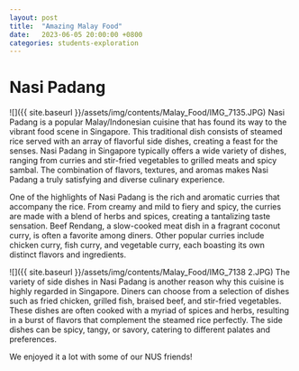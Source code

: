 ```yaml
---
layout: post
title:  "Amazing Malay Food"
date:   2023-06-05 20:00:00 +0800
categories: students-exploration
---
```


# Nasi Padang

![]({{ site.baseurl }}/assets/img/contents/Malay_Food/IMG_7135.JPG)
Nasi Padang is a popular Malay/Indonesian cuisine that has found its way to the vibrant food scene in Singapore. This traditional dish consists of steamed rice served with an array of flavorful side dishes, creating a feast for the senses. Nasi Padang in Singapore typically offers a wide variety of dishes, ranging from curries and stir-fried vegetables to grilled meats and spicy sambal. The combination of flavors, textures, and aromas makes Nasi Padang a truly satisfying and diverse culinary experience.

One of the highlights of Nasi Padang is the rich and aromatic curries that accompany the rice. From creamy and mild to fiery and spicy, the curries are made with a blend of herbs and spices, creating a tantalizing taste sensation. Beef Rendang, a slow-cooked meat dish in a fragrant coconut curry, is often a favorite among diners. Other popular curries include chicken curry, fish curry, and vegetable curry, each boasting its own distinct flavors and ingredients.

![]({{ site.baseurl }}/assets/img/contents/Malay_Food/IMG_7138 2.JPG)
The variety of side dishes in Nasi Padang is another reason why this cuisine is highly regarded in Singapore. Diners can choose from a selection of dishes such as fried chicken, grilled fish, braised beef, and stir-fried vegetables. These dishes are often cooked with a myriad of spices and herbs, resulting in a burst of flavors that complement the steamed rice perfectly. The side dishes can be spicy, tangy, or savory, catering to different palates and preferences.

We enjoyed it a lot with some of our NUS friends!


